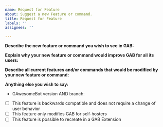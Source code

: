 ```yaml
---
name: Request for Feature
about: Suggest a new Feature or command.
title: Request for Feature
labels: ''
assignees: ''

---
```


<!--
If you need help with GAwesomeBot self-hosting or usage, please go to the GAwesomeBot Discord instead:
  https://discord.gg/NZwzJ9Q
This issue tracker is only for bug reports and enhancement suggestions. You won't receive any basic help here.
-->

<!--
Basic Information
-->

**Describe the new feature or command you wish to see in GAB:**


**Explain why your new feature or command would improve GAB for all its users:**


**Describe all current features and/or commands that would be modified by your new feature or command:**


**Anything else you wish to say:**

<!--
Additional Details
-->

- GAwesomeBot version AND branch:
- [ ] This feature is backwards compatible and does not require a change of user behavior
- [ ] This feature only modifies GAB for self-hosters
- [ ] This feature is possible to recreate in a GAB Extension
